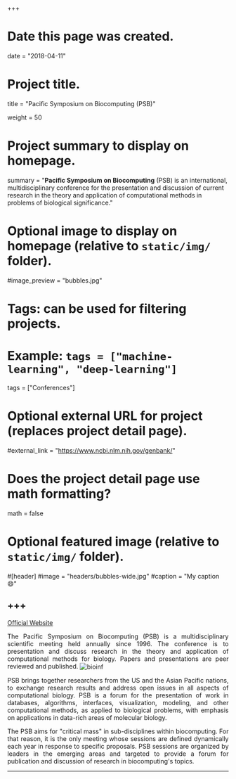 +++
# Date this page was created.
date = "2018-04-11"

# Project title.
title = "Pacific Symposium on Biocomputing (PSB)"

weight = 50
# Project summary to display on homepage.
summary = "**Pacific Symposium on Biocomputing** (PSB) is an international, multidisciplinary conference for the presentation and discussion of current research in the theory and application of computational methods in problems of biological significance."

# Optional image to display on homepage (relative to `static/img/` folder).
#image_preview = "bubbles.jpg"

# Tags: can be used for filtering projects.
# Example: `tags = ["machine-learning", "deep-learning"]`
tags = ["Conferences"]

# Optional external URL for project (replaces project detail page).
#external_link = "https://www.ncbi.nlm.nih.gov/genbank/"

# Does the project detail page use math formatting?
math = false

# Optional featured image (relative to `static/img/` folder).
#[header]
#image = "headers/bubbles-wide.jpg"
#caption = "My caption :smile:"


+++
---
[Official Website](https://psb.stanford.edu/)

<p align="justify">The Pacific Symposium on Biocomputing (PSB) is a multidisciplinary scientific meeting held annually since 1996. The conference is to presentation and discuss research in the theory and application of computational methods for biology. Papers and presentations are peer reviewed and published. 

<img src="/img/journal/conf/psb.jpg" alt="bioinf" align=center />

<p align="justify">PSB brings together researchers from the US and the Asian Pacific nations, to exchange research results and address open issues in all aspects of computational biology. PSB is a forum for the presentation of work in databases, algorithms, interfaces, visualization, modeling, and other computational methods, as applied to biological problems, with emphasis on applications in data-rich areas of molecular biology. 

<p align="justify">The PSB aims for "critical mass" in sub-disciplines within biocomputing. For that reason, it is the only meeting whose sessions are defined dynamically each year in response to specific proposals. PSB sessions are organized by leaders in the emerging areas and targeted to provide a forum for publication and discussion of research in biocomputing's topics.

---